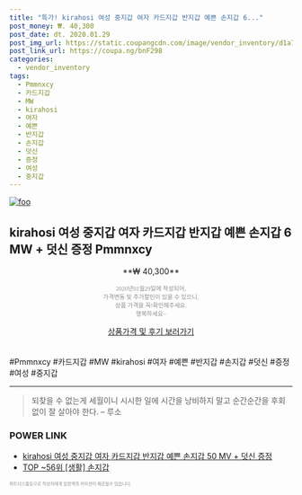 ```yaml
--- 
title: "특가! kirahosi 여성 중지갑 여자 카드지갑 반지갑 예쁜 손지갑 6..." 
post_money: ₩. 40,300 
post_date: dt. 2020.01.29 
post_img_url: https://static.coupangcdn.com/image/vendor_inventory/d1a7/32e806c4eae0c6f95e5ecd3790f97b822dcc021a66356fae0c0a10efd4db.jpg 
post_link_url: https://coupa.ng/bnF298 
categories: 
  - vendor_inventory 
tags: 
  - Pmmnxcy 
  - 카드지갑 
  - MW 
  - kirahosi 
  - 여자 
  - 예쁜 
  - 반지갑 
  - 손지갑 
  - 덧신 
  - 증정 
  - 여성 
  - 중지갑 
--- 
```

[![foo](https://static.coupangcdn.com/image/vendor_inventory/d1a7/32e806c4eae0c6f95e5ecd3790f97b822dcc021a66356fae0c0a10efd4db.jpg)](https://coupa.ng/bnF298) 

## kirahosi 여성 중지갑 여자 카드지갑 반지갑 예쁜 손지갑 6 MW + 덧신 증정 Pmmnxcy 
<p style="text-align: center;">**₩ 40,300**</p> 
<p style="text-align: center;"><span style="color: #898c8f; font-family: Georgia,Times,serif; font-size: 0.75em;">2020년01월29일에 작성되어, <br>가격변동 및 추가할인이 있을 수 있으니,<br> 상품 가격을 꼭!확인해주세요.<br>행복하세요~</span> 
</p>	 
<div markdown="0" style="text-align: center;"><a href="https://coupa.ng/bnF298" class="btn btn--success">상품가격 및 후기 보러가기</a></div> 
<br><br> 
  #Pmmnxcy #카드지갑 #MW #kirahosi #여자 #예쁜 #반지갑 #손지갑 #덧신 #증정 #여성 #중지갑 
<hr> 

> 되찾을 수 없는게 세월이니 시시한 일에 시간을 낭비하지 말고 순간순간을 후회 없이 잘 살아야 한다. – 루소 


### POWER LINK

* <a href="https://blog.naver.com/fasyy4321/221790254230" target="_blank">kirahosi 여성 중지갑 여자 카드지갑 반지갑 예쁜 손지갑 50 MV + 덧신 증정</a>
* <a href="https://blog.naver.com/an0733/221788313788" target="_blank"> TOP ~56위 [생활] 손지갑</a>

<span style="color: #898c8f; font-family: Georgia,Times,serif; font-size: 0.55em;">파트너스활동으로 작성자에게 일정액의 커미션이 제공될수 있습니다.</span> 
